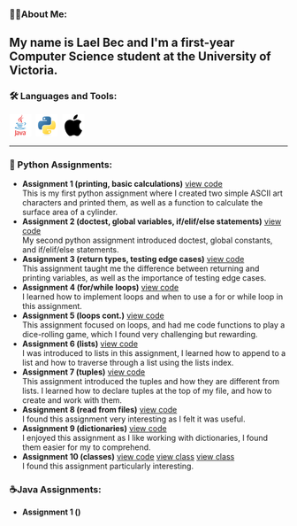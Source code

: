 ### 👩‍💻About Me:
My name is Lael Bec and I'm a first-year Computer Science student at the University of Victoria.
---
### 🛠️ Languages and Tools:
<div>
  <img src="https://github.com/devicons/devicon/blob/master/icons/java/java-original-wordmark.svg" title="Java" alt="Java" width="40" height="40"/>&nbsp;
  <img src="https://github.com/devicons/devicon/blob/master/icons/python/python-original.svg?short_path=e0e096a" title="Python" alt="Python" width="40" height="40"/>&nbsp;
  <img src="https://github.com/devicons/devicon/blob/master/icons/apple/apple-original.svg" title="Apple" alt="Apple" width="40" height="40"/>&nbsp;
</div>

---

### 🐍 Python Assignments:
- **Assignment 1 (printing, basic calculations)** [view code](assignment1.py)  
  This is my first python assignment where I created two simple ASCII art characters and printed them, as well as a function to calculate the surface area of a cylinder.
- **Assignment 2 (doctest, global variables, if/elif/else statements)** [view code](assignment2.py)  
  My second python assignment introduced doctest, global constants, and if/elif/else statements.
- **Assignment 3 (return types, testing edge cases)** [view code](assignment3.py)  
  This assignment taught me the difference between returning and printing variables, as well as the importance of testing edge cases.
- **Assignment 4 (for/while loops)** [view code](assignment4.py)  
  I learned how to implement loops and when to use a for or while loop in this assignment.
- **Assignment 5 (loops cont.)** [view code](assignment5.py)  
  This assignment focused on loops, and had me code functions to play a dice-rolling game, which I found very challenging but rewarding.
- **Assignment 6 (lists)** [view code](assignment6.py)  
  I was introduced to lists in this assignment, I learned how to append to a list and how to traverse through a list using the lists index.
- **Assignment 7 (tuples)** [view code](assignment7.py)  
  This assignment introduced the tuples and how they are different from lists. I learned how to declare tuples at the top of my file, and how to create and work with them.
- **Assignment 8 (read from files)** [view code](assignment8.py)  
  I found this assignment very interesting as I felt it was useful.
- **Assignment 9 (dictionaries)** [view code](assignment9.py)  
  I enjoyed this assignment as I like working with dictionaries, I found them easier for my to comprehend.
- **Assignment 10 (classes)** [view code](assignment10.py) [view class](race_time.py) [view class](race_result.py)  
  I found this assignment particularly interesting.


### ☕️Java Assignments:
- **Assignment 1 ()** 







<!--
**laelbec/laelbec** is a ✨ _special_ ✨ repository because its `README.md` (this file) appears on your GitHub profile.

Here are some ideas to get you started:

- 🔭 I’m currently working on ...
- 🌱 I’m currently learning ...
- 👯 I’m looking to collaborate on ...
- 🤔 I’m looking for help with ...
- 💬 Ask me about ...
- 📫 How to reach me: ...
- 😄 Pronouns: ...
- ⚡ Fun fact: ...
-->
